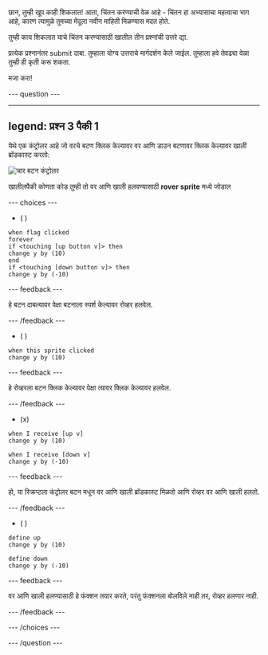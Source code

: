 
छान, तुम्ही खूप काही शिकलात! आता, चिंतन करण्याची वेळ आहे - चिंतन हा अभ्यासाचा महत्वाचा भाग आहे, कारण त्यामुळे तुमच्या मेंदूला नवीन माहिती मिळण्यास मदत होते.

तुम्ही काय शिकलात याचे चिंतन करण्यासाठी खालील तीन प्रश्नांची उत्तरे द्या.

प्रत्येक प्रश्नानंतर submit दाबा. तुम्हाला योग्य उत्तराचे मार्गदर्शन केले जाईल. तुम्हाला हवे तेवढ्या वेळा तुम्ही ही कृती करू शकता.

मजा करा!


--- question ---

---
legend: प्रश्न 3 पैकी 1
---

येथे एक कंट्रोलर आहे जो वरचे बटण क्लिक केल्यावर वर आणि डाउन बटणावर क्लिक केल्यावर खाली ब्रॉडकास्ट करतो:

![चार बटन कंट्रोलर](images/controller.png)

खालीलपैकी कोणता कोड तुम्ही तो वर आणि खाली हलवण्यासाठी **rover sprite** मध्ये जोडाल

--- choices ---

- ( )

```blocks3
when flag clicked
forever
if <touching [up button v]> then
change y by (10)
end
if <touching [down button v]> then
change y by (-10)

```


  --- feedback ---

  हे बटन दाबल्यावर पेक्षा बटनाला स्पर्श केल्यावर रोव्हर हलवेल.

  --- /feedback ---

- ( )

```blocks3
when this sprite clicked
change y by (10)
```

--- feedback ---

  हे रोव्हरला बटन क्लिक केल्यावर पेक्षा त्यावर क्लिक केल्यावर हलवेल.

  --- /feedback ---

- (x)

```blocks3
when I receive [up v]
change y by (10)

when I receive [down v]
change y by (-10)

```

  --- feedback ---

  हो, या स्क्रिप्टला कंट्रोलर बटन मधून वर आणि खाली ब्रॉडकास्ट मिळतो आणि रोव्हर वर आणि खाली हलतो.

  --- /feedback ---

- ( )

```blocks3
define up
change y by (10)

define down
change y by (-10)

```


  --- feedback ---

  वर आणि खाली हलण्यासाठी हे फंक्शन तयार करते, परंतु फंक्शनला बोलविले नाही तर, रोव्हर हलणार नाही.

  --- /feedback ---

--- /choices ---

--- /question ---
